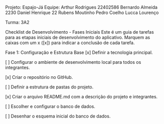 Projeto: Espajo-Já
Equipe: Arthur Rodrigues 22402586
        Bernardo Almeida 2230
        Daniel Henrique 22
        Rubens Moutinho 
        Pedro Coelho
        Lucca Lourenço

Turma: 3A2

Checklist de Desenvolvimento - Fases Iniciais
Este é um guia de tarefas para as etapas iniciais de desenvolvimento do aplicativo. Marquem as caixas com um x ([x]) para indicar a conclusão de cada tarefa.

Fase 1: Configuração e Estrutura Base
[x] Definir a tecnologia principal.

[ ] Configurar o ambiente de desenvolvimento local para todos os integrantes.

[x] Criar o repositório no GitHub.

[ ] Definir a estrutura de pastas do projeto.

[x] Criar o arquivo README.md com a descrição do projeto e integrantes.

[ ] Escolher e configurar o banco de dados.

[ ] Desenhar o esquema inicial do banco de dados.
